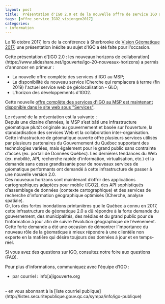 ```yaml
---
layout: post
title:  Présentation d'IGO 2.0 et de la nouvelle offre de service IGO au MSP à Vision Géomatique 2017
tags: [offre_service_IGO2_visiongeo2017] 
categories:
- information
---
```


Le 18 otobre 2017, lors de la conférence à Sherbrooke de [Vision Géomatique 2017](http://visiongeomatique.com/), 
une présentation inédite au sujet d'IGO a été faite pour l'occasion.
<div class="liste_igo2" markdown="1" >
Cette présentation d'[IGO 2.0 : les nouveaux horizons de collaboration](https://www.slideshare.net/igouverte/igo-20-nouveaux-horizons) a permis d'annoncer en primeur :
<ul>
<li>La nouvelle offre complète des services d'IGO au MSP;</li>
<li>La disponibilité du nouveau service ICherche qui remplacera à terme (fin 2019) l'actuel service web de géolocalisation - GLO;</li>
<li>L'horizon des développements d'IGO2.</li>
		</ul>
</div>

Cette nouvelle [offre complète des services d'IGO au MSP est maintenant disponible dans le site web sous "Services"](http://igouverte.org/documentation/page-services-igo-msp/).

Le résumé de la présentation est la suivante :
<br>
Depuis une dizaine d’années, le MSP s’est bâti une infrastructure géomatique plutôt originale au gouvernement et basée sur l’ouverture, la standardisation des services Web et la collaboration inter-organisation.
<br>
Cette infrastructure de géomatique ouverte offre plusieurs services utilisés par plusieurs partenaires du Gouvernement du Québec supportant des technologies variées, mais également pour le grand public sans contrainte d’accès (ex. portail de Données Québec). 
Les dernières tendances du Web (ex. mobilité, API, recherche rapide d’information, virtualisation, etc.) et la demande sans cesse grandissante pour de nouveaux services de géomatique performants ont demandé à cette infrastructure de passer à une nouvelle version 2.0. 
<br>
Ces nouveaux horizons sont maintenant d’offrir des applications cartographiques adaptées pour mobile (IGO2), des API sophistiqués d’assemblage de données (contexte cartographique) et des services de recherche d’information géographique optimisés (ICherche, analyse spatiale). 
<br>
Or, lors des fortes inondations printanières que le Québec a connu en 2017, cette infrastructure de géomatique 2.0 a dû répondre à la forte demande du gouvernement, des municipalités, des médias et du grand public pour de l’information à jour afin de suivre l’évolution géographique de l’événement. 
Cette forte demande a été une occasion de démontrer l’importance du nouveau rôle de la géomatique à mieux répondre à une clientèle non experte en la matière qui désire toujours des données à jour et en temps-réel.

Si vous avez des questions sur IGO, consultez notre foire aux questions (FAQ).

Pour plus d'informations, communiquez avec l'équipe d'IGO :
<br>
- par courriel : info[a]igouverte.org
<br>
- en vous abonnant  à la [liste courriel publique](http://listes.securitepublique.gouv.qc.ca/sympa/info/igo-publique)
<br>
